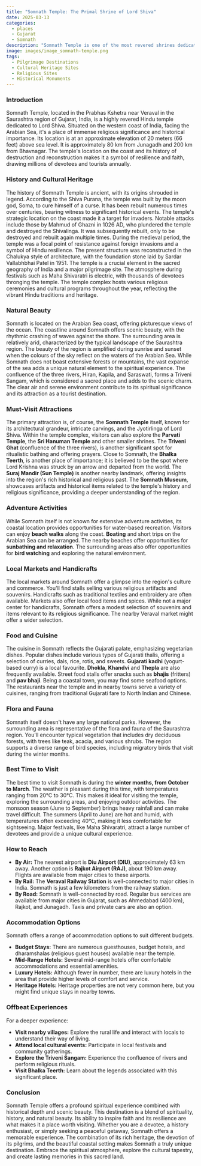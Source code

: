 ```yaml
---
title: "Somnath Temple: The Primal Shrine of Lord Shiva"
date: 2025-03-13
categories:
  - places
  - Gujarat
  - Somnath
description: "Somnath Temple is one of the most revered shrines dedicated to Lord Shiva, located in Somnath city near Junagadh, Gujarat. It is among the 12 Jyotirlingas and holds immense historical and cultural significance."
image: images/image_somnath-temple.png
tags: 
  - Pilgrimage Destinations
  - Cultural Heritage Sites
  - Religious Sites
  - Historical Monuments
---
```



### **Introduction**

Somnath Temple, located in the Prabhas Kshetra near Veraval in the Saurashtra region of Gujarat, India, is a highly revered Hindu temple dedicated to Lord Shiva. Situated on the western coast of India, facing the Arabian Sea, it's a place of immense religious significance and historical importance. Its location is at an approximate elevation of 20 meters (66 feet) above sea level. It is approximately 80 km from Junagadh and 200 km from Bhavnagar. The temple's location on the coast and its history of destruction and reconstruction makes it a symbol of resilience and faith, drawing millions of devotees and tourists annually.



### **History and Cultural Heritage**

The history of Somnath Temple is ancient, with its origins shrouded in legend. According to the Shiva Purana, the temple was built by the moon god, Soma, to cure himself of a curse. It has been rebuilt numerous times over centuries, bearing witness to significant historical events. The temple's strategic location on the coast made it a target for invaders. Notable attacks include those by Mahmud of Ghazni in 1026 AD, who plundered the temple and destroyed the Shivalinga. It was subsequently rebuilt, only to be destroyed and rebuilt again multiple times. During the medieval period, the temple was a focal point of resistance against foreign invasions and a symbol of Hindu resilience. The present structure was reconstructed in the Chalukya style of architecture, with the foundation stone laid by Sardar Vallabhbhai Patel in 1951. The temple is a crucial element in the sacred geography of India and a major pilgrimage site. The atmosphere during festivals such as Maha Shivaratri is electric, with thousands of devotees thronging the temple. The temple complex hosts various religious ceremonies and cultural programs throughout the year, reflecting the vibrant Hindu traditions and heritage.



###  **Natural Beauty**

Somnath is located on the Arabian Sea coast, offering picturesque views of the ocean. The coastline around Somnath offers scenic beauty, with the rhythmic crashing of waves against the shore. The surrounding area is relatively arid, characterized by the typical landscape of the Saurashtra region. The beauty of the region is amplified during sunrise and sunset when the colours of the sky reflect on the waters of the Arabian Sea. While Somnath does not boast extensive forests or mountains, the vast expanse of the sea adds a unique natural element to the spiritual experience. The confluence of the three rivers, Hiran, Kapila, and Saraswati, forms a Triveni Sangam, which is considered a sacred place and adds to the scenic charm. The clear air and serene environment contribute to its spiritual significance and its attraction as a tourist destination.



### **Must-Visit Attractions**

The primary attraction is, of course, the **Somnath Temple** itself, known for its architectural grandeur, intricate carvings, and the Jyotirlinga of Lord Shiva. Within the temple complex, visitors can also explore the **Parvati Temple**, the **Sri Hanuman Temple** and other smaller shrines. The **Triveni Ghat** (confluence of the three rivers), is another significant spot for ritualistic bathing and offering prayers. Close to Somnath, the **Bhalka Teerth**, is another place of importance; it is believed to be the spot where Lord Krishna was struck by an arrow and departed from the world. The **Suraj Mandir (Sun Temple)** is another nearby landmark, offering insights into the region's rich historical and religious past. The **Somnath Museum**, showcases artifacts and historical items related to the temple's history and religious significance, providing a deeper understanding of the region.



### **Adventure Activities**

While Somnath itself is not known for extensive adventure activities, its coastal location provides opportunities for water-based recreation. Visitors can enjoy **beach walks** along the coast. **Boating** and short trips on the Arabian Sea can be arranged. The nearby beaches offer opportunities for **sunbathing and relaxation**. The surrounding areas also offer opportunities for **bird watching** and exploring the natural environment.

### **Local Markets and Handicrafts**

The local markets around Somnath offer a glimpse into the region's culture and commerce. You'll find stalls selling various religious artifacts and souvenirs. Handicrafts such as traditional textiles and embroidery are often available. Markets also offer local food items and spices. While not a major center for handicrafts, Somnath offers a modest selection of souvenirs and items relevant to its religious significance. The nearby Veraval market might offer a wider selection.



### **Food and Cuisine**

The cuisine in Somnath reflects the Gujarati palate, emphasizing vegetarian dishes. Popular dishes include various types of Gujarati thalis, offering a selection of curries, dals, rice, rotis, and sweets. **Gujarati kadhi** (yogurt-based curry) is a local favourite. **Dhokla**, **Khandvi** and **Thepla** are also frequently available. Street food stalls offer snacks such as **bhajis** (fritters) and **pav bhaji**. Being a coastal town, you may find some seafood options. The restaurants near the temple and in nearby towns serve a variety of cuisines, ranging from traditional Gujarati fare to North Indian and Chinese.



### **Flora and Fauna**

Somnath itself doesn't have any large national parks. However, the surrounding area is representative of the flora and fauna of the Saurashtra region. You'll encounter typical vegetation that includes dry deciduous forests, with trees like teak, acacia, and various shrubs. The region supports a diverse range of bird species, including migratory birds that visit during the winter months.

### **Best Time to Visit**

The best time to visit Somnath is during the **winter months, from October to March**. The weather is pleasant during this time, with temperatures ranging from 20°C to 30°C. This makes it ideal for visiting the temple, exploring the surrounding areas, and enjoying outdoor activities. The monsoon season (June to September) brings heavy rainfall and can make travel difficult. The summers (April to June) are hot and humid, with temperatures often exceeding 40°C, making it less comfortable for sightseeing. Major festivals, like Maha Shivaratri, attract a large number of devotees and provide a unique cultural experience.

### **How to Reach**

*   **By Air:** The nearest airport is **Diu Airport (DIU)**, approximately 63 km away. Another option is **Rajkot Airport (RAJ)**, about 190 km away. Flights are available from major cities to these airports.
*   **By Rail:** The **Veraval Railway Station** is well-connected to major cities in India. Somnath is just a few kilometers from the railway station.
*   **By Road:** Somnath is well-connected by road. Regular bus services are available from major cities in Gujarat, such as Ahmedabad (400 km), Rajkot, and Junagadh. Taxis and private cars are also an option.



### **Accommodation Options**

Somnath offers a range of accommodation options to suit different budgets.

*   **Budget Stays:** There are numerous guesthouses, budget hotels, and dharamshalas (religious guest houses) available near the temple.
*   **Mid-Range Hotels:** Several mid-range hotels offer comfortable accommodations and essential amenities.
*   **Luxury Hotels:** Although fewer in number, there are luxury hotels in the area that provide higher levels of comfort and service.
*   **Heritage Hotels:** Heritage properties are not very common here, but you might find unique stays in nearby towns.

### **Offbeat Experiences**

For a deeper experience:

*   **Visit nearby villages:** Explore the rural life and interact with locals to understand their way of living.
*   **Attend local cultural events:** Participate in local festivals and community gatherings.
*   **Explore the Triveni Sangam:** Experience the confluence of rivers and perform religious rituals.
*   **Visit Bhalka Teerth:** Learn about the legends associated with this significant place.

### **Conclusion**

Somnath Temple offers a profound spiritual experience combined with historical depth and scenic beauty. This destination is a blend of spirituality, history, and natural beauty. Its ability to inspire faith and its resilience are what makes it a place worth visiting. Whether you are a devotee, a history enthusiast, or simply seeking a peaceful getaway, Somnath offers a memorable experience. The combination of its rich heritage, the devotion of its pilgrims, and the beautiful coastal setting makes Somnath a truly unique destination. Embrace the spiritual atmosphere, explore the cultural tapestry, and create lasting memories in this sacred land.


